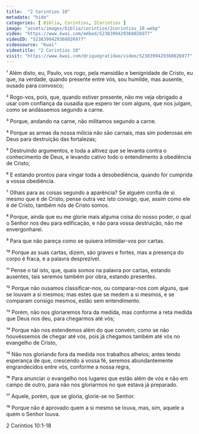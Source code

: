 ```yaml
---
title:  "2 Corintios 10"
metadate: "hide"
categories: [ Biblia, Corintios, 2Corintios ]
image: "assets/images/biblia/corintios/2corintios_10.webp"
video: "https://www.kwai.com/embed/5238399429368026977"
videoID: "5238399429368026977"
videosource: "Kwai"
videotitle: "2 Corintios 10"
visit: "https://www.kwai.com/@riquegratidao/video/5238399429368026977"
---
```




¹ Além disto, eu, Paulo, vos rogo, pela mansidão e benignidade de Cristo, eu que, na verdade, quando presente entre vós, sou humilde, mas ausente, ousado para convosco;

² Rogo-vos, pois, que, quando estiver presente, não me veja obrigado a usar com confiança da ousadia que espero ter com alguns, que nos julgam, como se andássemos segundo a carne.

³ Porque, andando na carne, não militamos segundo a carne.

⁴ Porque as armas da nossa milícia não são carnais, mas sim poderosas em Deus para destruição das fortalezas;

⁵ Destruindo argumentos, e toda a altivez que se levanta contra o conhecimento de Deus, e levando cativo todo o entendimento à obediência de Cristo;

⁶ E estando prontos para vingar toda a desobediência, quando for cumprida a vossa obediência.

⁷ Olhais para as coisas segundo a aparência? Se alguém confia de si mesmo que é de Cristo, pense outra vez isto consigo, que, assim como ele é de Cristo, também nós de Cristo somos.

⁸ Porque, ainda que eu me glorie mais alguma coisa do nosso poder, o qual o Senhor nos deu para edificação, e não para vossa destruição, não me envergonharei.

⁹ Para que não pareça como se quisera intimidar-vos por cartas.

¹⁰ Porque as suas cartas, dizem, são graves e fortes, mas a presença do corpo é fraca, e a palavra desprezível.

¹¹ Pense o tal isto, que, quais somos na palavra por cartas, estando ausentes, tais seremos também por obra, estando presentes.

¹² Porque não ousamos classificar-nos, ou comparar-nos com alguns, que se louvam a si mesmos; mas estes que se medem a si mesmos, e se comparam consigo mesmos, estão sem entendimento.

¹³ Porém, não nos gloriaremos fora da medida, mas conforme a reta medida que Deus nos deu, para chegarmos até vós;

¹⁴ Porque não nos estendemos além do que convém, como se não houvéssemos de chegar até vós, pois já chegamos também até vós no evangelho de Cristo,

¹⁵ Não nos gloriando fora da medida nos trabalhos alheios; antes tendo esperança de que, crescendo a vossa fé, seremos abundantemente engrandecidos entre vós, conforme a nossa regra,

¹⁶ Para anunciar o evangelho nos lugares que estão além de vós e não em campo de outro, para não nos gloriarmos no que estava já preparado.

¹⁷ Aquele, porém, que se gloria, glorie-se no Senhor.

¹⁸ Porque não é aprovado quem a si mesmo se louva, mas, sim, aquele a quem o Senhor louva. 



2 Coríntios 10:1-18


